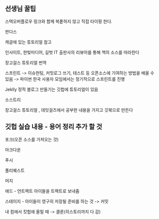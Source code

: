 ## 선생님 꿀팁


스택오버플로우 링크와 함께 복풑하지 않고 직접 타이핑 한다.


판다스


캐글에 있는 튜토리얼 참고


인사이트, 한빛미디어, 길벗 IT 출판사의 리뷰어를 통해 책의 소스를 따라한다


장고걸스 튜토리얼 번역


스프린트 -> 이슈헌팅, 커밋로그 쓰기, 테스트 등 오픈소스에 기여하는 방법을 배울 수 있음 -> 파이썬 한국 사용자 모임에서는 정기적으로 스프린트를 진행


Jeklly 정적 블로그 만들기는 깃헙에 튜토리얼이 있음


소스트리


장고걸스 튜토리얼 , 데잇걸즈에서 공부한 내용을 가지고 깃북으로 만든다




## 깃헙 실습 내용 - 용어 정리 추가 할 것


포크(오픈 소스를 가져오는 것)


마크다운


푸시


풀리퀘스트


머지


애드 - 언트랙트 아이들을 트랙트로 보내줌 


스테이지 - 아이들이 영구히 저장될 준비를 하는 것 -> 커밋


내 컴에서 킷헙에 올릴 때 -> 클론(히스토리까지 다 감)

